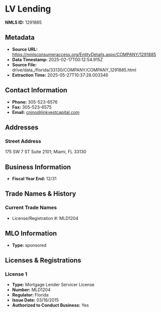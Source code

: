 # LV Lending

**NMLS ID:** 1291885

## Metadata
- **Source URL:** https://nmlsconsumeraccess.org/EntityDetails.aspx/COMPANY/1291885
- **Data Timestamp:** 2025-02-17T00:12:54.915Z
- **Source File:** drive/data_/florida/33130/COMPANY/COMPANY_1291885.html
- **Extraction Time:** 2025-05-27T10:37:28.003346

## Contact Information
- **Phone:** 305-523-6576
- **Fax:** 305-523-6575
- **Email:** cnino@linkvestcapital.com

## Addresses
### Street Address
175 SW 7 ST Suite 2101; Miami, FL 33130

## Business Information
- **Fiscal Year End:** 12/31

## Trade Names & History
### Current Trade Names
- License/Registration #: MLD1204

## MLO Information
- **Type:** sponsored

## Licenses & Registrations

### License 1
- **Type:** Mortgage Lender Servicer License
- **Number:** MLD1204
- **Regulator:** Florida
- **Issue Date:** 03/16/2015
- **Authorized to Conduct Business:** Yes
